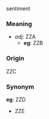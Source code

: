 sentiment
### Meaning
+ _adj_: ZZA
    + __eg__: ZZB

### Origin

ZZC

### Synonym

__eg__: ZZD

+ ZZE


